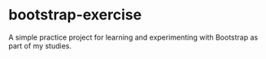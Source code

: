 # bootstrap-exercise
A simple practice project for learning and experimenting with Bootstrap as part of my studies.
